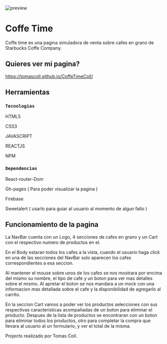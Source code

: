 <img title="coffe time" alt="preview" src="./assets/preview.jpg">

# Coffe Time

Coffe time es una pagina simuladora de venta sobre cafes en grano de Starbucks Coffe Company.

## Quieres ver mi pagina?

https://tomascoll.github.io/CoffeTimeColl/

## Herramientas

### `Tecnologias`

HTML5

CSS3

JAVASCRIPT

REACTJS

NPM

### `Dependencias`

React-router-Dom

Gh-pages ( Para poder visualizar la pagina )

Firebase

Sweetalert ( usarlo para guiar al usuario al momento de algun fallo )

## Funcionamiento de la pagina

La NavBar cuenta con un Logo, 4 secciones de cafes en grano y un Cart con el respectivo numero de productos en el.

En el Body estaran todos los cafes a la vista, cuando el usuario haga click en una de las secciones del NavBar solo aparecen los cafes correspondientes a esa seccion.

Al mantener el mouse sobre unos de los cafes se nos mostrara por encima del mismo su nombre, el tipo de cafe y un boton para ver mas detalles sobre el mismo. Al apretar el boton se nos mandara a un mock con una informacion mas detallada sobre el cafe y la disponibilidad de agregarlo al carrito.

En la seccion Cart vamos a poder ver los productos selecciones con sus respectivas caracteristicas acompañadas de un boton para eliminar el producto. Despues de la lista de productos se encontraran con un boton para eliminar todos los productos, otro para completar la compra que llevara al usuario al un formulario, y ver el total de la misma.

Projecto realizado por Tomas Coll.
